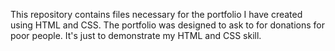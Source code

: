 This repository contains files necessary for the portfolio I have created using HTML and CSS. The portfolio was designed to ask to for donations for poor people. It's just to demonstrate my HTML and CSS skill.
